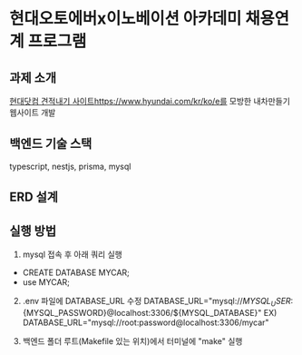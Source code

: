 # 현대오토에버x이노베이션 아카데미 채용연계 프로그램
## 과제 소개
[현대닷컴 견적내기 사이트](https://www.hyundai.com/kr/ko/e)https://www.hyundai.com/kr/ko/e를 모방한 내차만들기 웹사이트 개발

## 백엔드 기술 스택
typescript, nestjs, prisma, mysql

## ERD 설계

## 실행 방법
1. mysql 접속 후 아래 쿼리 실행
- CREATE DATABASE MYCAR;
- use MYCAR;

2. .env 파일에 DATABASE_URL 수정
DATABASE_URL="mysql://${MYSQL_USER}:${MYSQL_PASSWORD}@localhost:3306/${MYSQL_DATABASE}"
EX)
DATABASE_URL="mysql://root:password@localhost:3306/mycar"

3. 백엔드 폴더 루트(Makefile 있는 위치)에서 터미널에 "make" 실행
